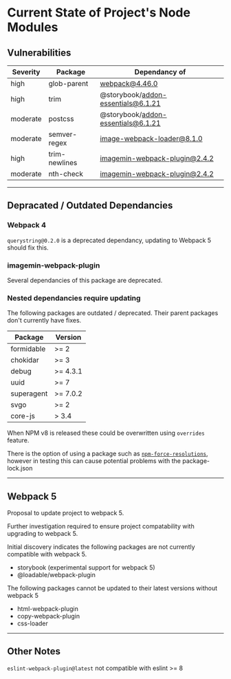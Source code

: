 # Current State of Project's Node Modules

## Vulnerabilities

| Severity | Package       | Dependancy of                      |
| -------- | ------------- | ---------------------------------- |
| high     | glob-parent   | webpack@4.46.0                     |
| high     | trim          | @storybook/addon-essentials@6.1.21 |
| moderate | postcss       | @storybook/addon-essentials@6.1.21 |
| moderate | semver-regex  | image-webpack-loader@8.1.0         |
| high     | trim-newlines | imagemin-webpack-plugin@2.4.2      |
| moderate | nth-check     | imagemin-webpack-plugin@2.4.2      |

---

## Depracated / Outdated Dependancies

### Webpack 4

`querystring@0.2.0` is a deprecated dependancy, updating to Webpack 5 should fix this.

### imagemin-webpack-plugin

Several dependancies of this package are deprecated.

### Nested dependancies require updating

The following packages are outdated / deprecated. Their parent packages don't currently have fixes.

| Package    | Version  |
| ---------- | -------- |
| formidable | >= 2     |
| chokidar   | >= 3     |
| debug      | >= 4.3.1 |
| uuid       | >= 7     |
| superagent | >= 7.0.2 |
| svgo       | >= 2     |
| core-js    | > 3.4    |

When NPM v8 is released these could be overwritten using `overrides` feature.

There is the option of using a package such as [`npm-force-resolutions`](https://www.npmjs.com/package/npm-force-resolutions), however in testing this can cause potential problems with the package-lock.json

---

## Webpack 5

Proposal to update project to webpack 5.

Further investigation required to ensure project compatability with upgrading to webpack 5.

Initial discovery indicates the following packages are not currently compatible with webpack 5.

- storybook (experimental support for webpack 5)
- @loadable/webpack-plugin

The following packages cannot be updated to their latest versions without webpack 5

- html-webpack-plugin
- copy-webpack-plugin
- css-loader

---

## Other Notes

`eslint-webpack-plugin@latest` not compatible with eslint >= 8
